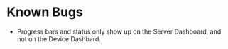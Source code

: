 # Known Bugs

* Progress bars and status only show up on the Server Dashboard, and not on the Device Dashbard.
